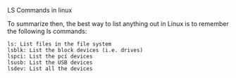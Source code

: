 LS Commands in linux

To summarize then, the best way to list anything out in Linux is to remember the following ls commands:

    ls: List files in the file system
    lsblk: List the block devices (i.e. drives)
    lspci: List the pci devices
    lsusb: List the USB devices
    lsdev: List all the devices